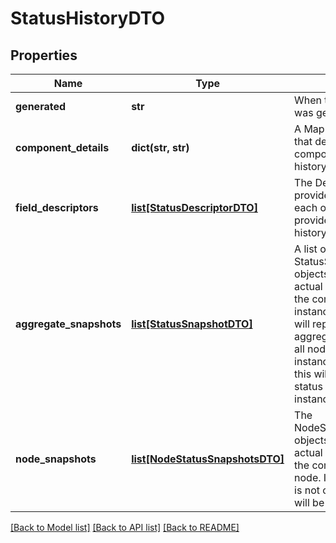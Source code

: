 # StatusHistoryDTO

## Properties
Name | Type | Description | Notes
------------ | ------------- | ------------- | -------------
**generated** | **str** | When the status history was generated. | [optional] 
**component_details** | **dict(str, str)** | A Map of key/value pairs that describe the component that the status history belongs to | [optional] 
**field_descriptors** | [**list[StatusDescriptorDTO]**](StatusDescriptorDTO.md) | The Descriptors that provide information on each of the metrics provided in the status history | [optional] 
**aggregate_snapshots** | [**list[StatusSnapshotDTO]**](StatusSnapshotDTO.md) | A list of StatusSnapshotDTO objects that provide the actual metric values for the component. If the NiFi instance is clustered, this will represent the aggregate status across all nodes. If the NiFi instance is not clustered, this will represent the status of the entire NiFi instance. | [optional] 
**node_snapshots** | [**list[NodeStatusSnapshotsDTO]**](NodeStatusSnapshotsDTO.md) | The NodeStatusSnapshotsDTO objects that provide the actual metric values for the component, for each node. If the NiFi instance is not clustered, this value will be null. | [optional] 

[[Back to Model list]](../README.md#documentation-for-models) [[Back to API list]](../README.md#documentation-for-api-endpoints) [[Back to README]](../README.md)


